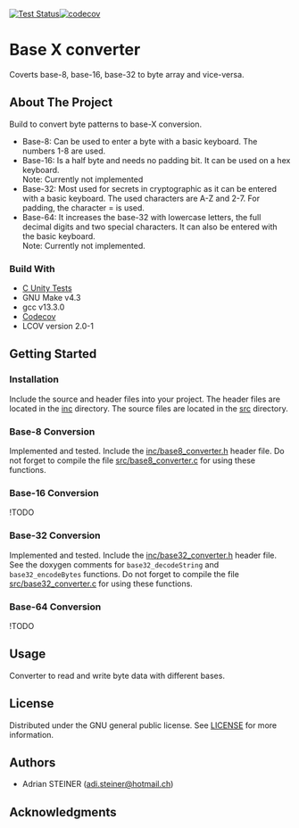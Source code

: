 [![Test Status](https://github.com/steinerAdi/baseX-Converter/actions/workflows/ci.yml/badge.svg)](https://github.com/steinerAdi/baseX-Converter/actions/workflows/ci.yml)[![codecov](https://codecov.io/gh/steinerAdi/baseX-Converter/graph/badge.svg?token=NNY8ENLEP7)](https://codecov.io/gh/steinerAdi/baseX-Converter)

# Base X converter

Coverts base-8, base-16, base-32 to byte array and vice-versa. 

## About The Project

Build to convert byte patterns to base-X conversion.
- Base-8:
Can be used to enter a byte with a basic keyboard.
The numbers 1-8 are used.
- Base-16:
Is a half byte and needs no padding bit.
It can be used on a hex keyboard.   
Note: Currently not implemented
- Base-32:
Most used for secrets in cryptographic as it can be entered with a basic keyboard.
The used characters are A-Z and 2-7.
For padding, the character = is used.
- Base-64:
It increases the base-32 with lowercase letters, the full decimal digits and two special characters.
It can also be entered with the basic keyboard.   
Note: Currently not implemented.

### Build With
- [C Unity Tests](https://github.com/ThrowTheSwitch/Unity)
- GNU Make v4.3
- gcc v13.3.0
- [Codecov](https://about.codecov.io/)
- LCOV version 2.0-1

## Getting Started

### Installation
Include the source and header files into your project.
The header files are located in the [inc](inc/) directory.
The source files are located in the [src](src/) directory.

### Base-8 Conversion
Implemented and tested.
Include the [inc/base8_converter.h](inc/base8_converter.h) header file.
Do not forget to compile the file [src/base8_converter.c](src/base8_converter.c) for using these functions.

### Base-16 Conversion
!TODO

### Base-32 Conversion
Implemented and tested.
Include the [inc/base32_converter.h](inc/base32_converter.h) header file.
See the doxygen comments for ``base32_decodeString`` and ``base32_encodeBytes`` functions.
Do not forget to compile the file [src/base32_converter.c](src/base32_converter.c) for using these functions.

### Base-64 Conversion
!TODO

## Usage
Converter to read and write byte data with different bases.

## License
Distributed under the GNU general public license.
See [LICENSE](LICENSE) for more information.

## Authors
- Adrian STEINER (adi.steiner@hotmail.ch)

## Acknowledgments
